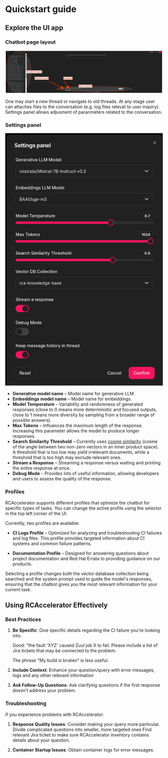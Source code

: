 # Quickstart guide

## Explore the UI app

### Chatbot page layout

![Chatbot Page Layout](./images/chatbot_page.png)

One may start a new thread or navigate to old threads. At any stage user can attaches files to the conversation (e.g. log files relevat to user inquiry).
Settings panel allows adjusment of paranmeters related to the conversation.

### Settings panel

![Settings Panel](./images/settings_panel.png)

- **Generative model name** – Model name for generative LLM.
- **Embeddings model name** – Model name for embeddings.
- **Model Temperature** – Variability and randomness of generated responses (close to 0 means more deterministic and focused outputs, close to 1 means more diversity by sampling from a broader range of possible answers).
- **Max Tokens** – Influences the maximum length of the response. Increasing this parameter allows the model to produce longer responses.
- **Search Similarity Threshold** – Currently uses [cosine similarity](https://en.wikipedia.org/wiki/Cosine_similarity) (cosine of the angle between two non-zero vectors in an inner product space). A threshold that is too low may yield irrelevant documents, while a threshold that is too high may exclude relevant ones.
- **Stream a Response** – Streaming a response versus waiting and printing the entire response at once.
- **Debug Mode** – Provides lots of useful information, allowing developers and users to assess the quality of the response.

### Profiles

RCAccelerator supports different profiles that optimize the chatbot for specific types of tasks. You can change the active profile using the selector in the top left corner of the UI.

Currently, two profiles are available:

- **CI Logs Profile** – Optimized for analyzing and troubleshooting CI failures and log files. This profile provides targeted information about CI systems and common failure patterns.

- **Documentation Profile** – Designed for answering questions about project documentation and Red Hat Errata to providing guidance on our products.

Selecting a profile changes both the vector database collection being searched and the system prompt used to guide the model's responses, ensuring that the chatbot gives you the most relevant information for your current task.

## Using RCAccelerator Effectively

### Best Practices

1. **Be Specific**: Give specific details regarding the CI failure you're looking into.

   Good: "the fault 'XYZ' caused Zuul job X to fail. Please include a list of Jira tickets that may be connected to the problem.

   The phrase "My build is broken" is less useful.

2. **Include Context**: Enhance your question/query with error messages, logs and any other relevant information

3. **Ask Follow-Up Questions**: Ask clarifying questions if the first response doesn't address your problem.

### Troubleshooting

If you experience problems with RCAccelerator:

1. **Response Quality Issues**: Consider making your query more particular. Divide complicated questions into smaller, more targeted ones
   Find relevant Jira ticket to make sure RCAccelerator inventory contains details about your question.

2. **Container Startup Issues**: Obtain container logs for error messages.
